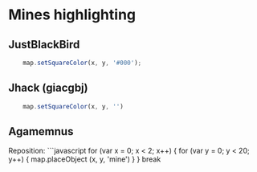 # Mines highlighting
## JustBlackBird

```javascript
    map.setSquareColor(x, y, '#000');
```

## Jhack (giacgbj)

```javascript
    map.setSquareColor(x, y, '')
```


## Agamemnus

Reposition: ```javascript
    for (var x = 0; x < 2; x++) {
        for (var y = 0; y < 20; y++) {
            map.placeObject (x, y, 'mine')
        }
    }
    break
```
